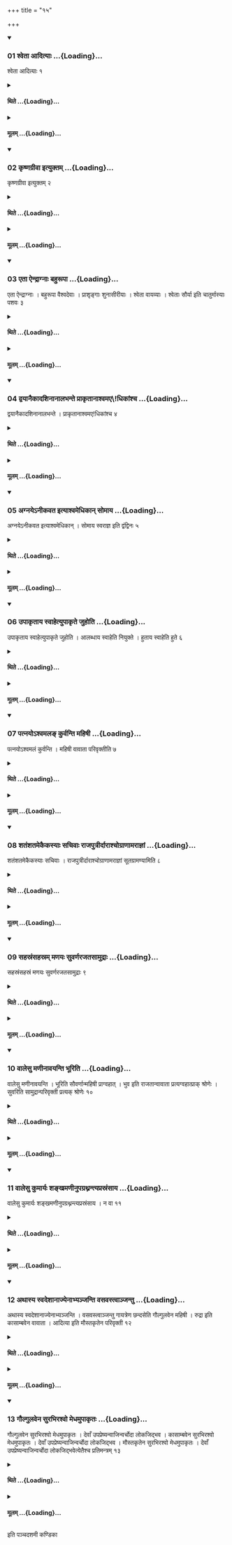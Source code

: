+++
title = "१५"

+++

<div class="js_include" includetitle="true" newlevelforh1="3" unfilled url="/vedAH_yajuH/taittirIyam/sUtram/ApastambaH/shrautam/vishvAsa-prastutiH/20/15/01_shvetA_AdityAH.md">
<details open><summary><h3>01 श्वेता आदित्याः ...{Loading}...</h3></summary>

श्वेता आदित्याः १
</details>
</div>
<div class="js_include collapsed" newlevelforh1="4" title="थिते" unfilled url="/vedAH_yajuH/taittirIyam/sUtram/ApastambaH/shrautam/thite/20/15/01_shvetA_AdityAH.md">
<details><summary><h4>थिते ...{Loading}...</h4></summary>

श्वेता आदित्याः १
</details>
</div>
<div class="js_include collapsed" newlevelforh1="4" title="मूलम्" unfilled url="/vedAH_yajuH/taittirIyam/sUtram/ApastambaH/shrautam/mUlam/20/15/01_shvetA_AdityAH.md">
<details><summary><h4>मूलम् ...{Loading}...</h4></summary>

श्वेता आदित्याः १
</details>
</div>
<div class="js_include" includetitle="true" newlevelforh1="3" unfilled url="/vedAH_yajuH/taittirIyam/sUtram/ApastambaH/shrautam/vishvAsa-prastutiH/20/15/02_kRShNagrIvA_ityuktam.md">
<details open><summary><h3>02 कृष्णग्रीवा इत्युक्तम् ...{Loading}...</h3></summary>

कृष्णग्रीवा इत्युक्तम् २
</details>
</div>
<div class="js_include collapsed" newlevelforh1="4" title="थिते" unfilled url="/vedAH_yajuH/taittirIyam/sUtram/ApastambaH/shrautam/thite/20/15/02_kRShNagrIvA_ityuktam.md">
<details><summary><h4>थिते ...{Loading}...</h4></summary>

कृष्णग्रीवा इत्युक्तम् २
</details>
</div>
<div class="js_include collapsed" newlevelforh1="4" title="मूलम्" unfilled url="/vedAH_yajuH/taittirIyam/sUtram/ApastambaH/shrautam/mUlam/20/15/02_kRShNagrIvA_ityuktam.md">
<details><summary><h4>मूलम् ...{Loading}...</h4></summary>

कृष्णग्रीवा इत्युक्तम् २
</details>
</div>
<div class="js_include" includetitle="true" newlevelforh1="3" unfilled url="/vedAH_yajuH/taittirIyam/sUtram/ApastambaH/shrautam/vishvAsa-prastutiH/20/15/03_etA_aindrAgnAH_bahurUpA.md">
<details open><summary><h3>03 एता ऐन्द्राग्नाः बहुरूपा ...{Loading}...</h3></summary>

एता ऐन्द्राग्नाः । बहुरूपा वैश्वदेवाः । प्राशृङ्गाः शुनासीरीयाः । श्वेता वायव्याः । श्वेताः सौर्या इति चातुर्मास्याः पशवः ३
</details>
</div>
<div class="js_include collapsed" newlevelforh1="4" title="थिते" unfilled url="/vedAH_yajuH/taittirIyam/sUtram/ApastambaH/shrautam/thite/20/15/03_etA_aindrAgnAH_bahurUpA.md">
<details><summary><h4>थिते ...{Loading}...</h4></summary>

एता ऐन्द्राग्नाः । बहुरूपा वैश्वदेवाः । प्राशृङ्गाः शुनासीरीयाः । श्वेता वायव्याः । श्वेताः सौर्या इति चातुर्मास्याः पशवः ३
</details>
</div>
<div class="js_include collapsed" newlevelforh1="4" title="मूलम्" unfilled url="/vedAH_yajuH/taittirIyam/sUtram/ApastambaH/shrautam/mUlam/20/15/03_etA_aindrAgnAH_bahurUpA.md">
<details><summary><h4>मूलम् ...{Loading}...</h4></summary>

एता ऐन्द्राग्नाः । बहुरूपा वैश्वदेवाः । प्राशृङ्गाः शुनासीरीयाः । श्वेता वायव्याः । श्वेताः सौर्या इति चातुर्मास्याः पशवः ३
</details>
</div>
<div class="js_include" includetitle="true" newlevelforh1="3" unfilled url="/vedAH_yajuH/taittirIyam/sUtram/ApastambaH/shrautam/vishvAsa-prastutiH/20/15/04_dvayAnaikAdashinAnAlabhante_prAkRtAnAshvamaedhikAMshcha.md">
<details open><summary><h3>04 द्वयानैकादशिनानालभन्ते प्राकृतानाश्वमए\!धिकांश्च ...{Loading}...</h3></summary>

द्वयानैकादशिनानालभन्ते । प्राकृतानाश्वमए\!धिकांश्च ४
</details>
</div>
<div class="js_include collapsed" newlevelforh1="4" title="थिते" unfilled url="/vedAH_yajuH/taittirIyam/sUtram/ApastambaH/shrautam/thite/20/15/04_dvayAnaikAdashinAnAlabhante_prAkRtAnAshvamaedhikAMshcha.md">
<details><summary><h4>थिते ...{Loading}...</h4></summary>

द्वयानैकादशिनानालभन्ते । प्राकृतानाश्वमए\!धिकांश्च ४
</details>
</div>
<div class="js_include collapsed" newlevelforh1="4" title="मूलम्" unfilled url="/vedAH_yajuH/taittirIyam/sUtram/ApastambaH/shrautam/mUlam/20/15/04_dvayAnaikAdashinAnAlabhante_prAkRtAnAshvamaedhikAMshcha.md">
<details><summary><h4>मूलम् ...{Loading}...</h4></summary>

द्वयानैकादशिनानालभन्ते । प्राकृतानाश्वमए\!धिकांश्च ४
</details>
</div>
<div class="js_include" includetitle="true" newlevelforh1="3" unfilled url="/vedAH_yajuH/taittirIyam/sUtram/ApastambaH/shrautam/vishvAsa-prastutiH/20/15/05_agnaye-nIkavata_ityAshvamedhikAn_somAya.md">
<details open><summary><h3>05 अग्नयेऽनीकवत इत्याश्वमेधिकान् सोमाय ...{Loading}...</h3></summary>

अग्नयेऽनीकवत इत्याश्वमेधिकान् । सोमाय स्वराज्ञ इति द्वंद्विनः ५
</details>
</div>
<div class="js_include collapsed" newlevelforh1="4" title="थिते" unfilled url="/vedAH_yajuH/taittirIyam/sUtram/ApastambaH/shrautam/thite/20/15/05_agnaye-nIkavata_ityAshvamedhikAn_somAya.md">
<details><summary><h4>थिते ...{Loading}...</h4></summary>

अग्नयेऽनीकवत इत्याश्वमेधिकान् । सोमाय स्वराज्ञ इति द्वंद्विनः ५
</details>
</div>
<div class="js_include collapsed" newlevelforh1="4" title="मूलम्" unfilled url="/vedAH_yajuH/taittirIyam/sUtram/ApastambaH/shrautam/mUlam/20/15/05_agnaye-nIkavata_ityAshvamedhikAn_somAya.md">
<details><summary><h4>मूलम् ...{Loading}...</h4></summary>

अग्नयेऽनीकवत इत्याश्वमेधिकान् । सोमाय स्वराज्ञ इति द्वंद्विनः ५
</details>
</div>
<div class="js_include" includetitle="true" newlevelforh1="3" unfilled url="/vedAH_yajuH/taittirIyam/sUtram/ApastambaH/shrautam/vishvAsa-prastutiH/20/15/06_upAkRtAya_svAhetyupAkRte_juhoti.md">
<details open><summary><h3>06 उपाकृताय स्वाहेत्युपाकृते जुहोति ...{Loading}...</h3></summary>

उपाकृताय स्वाहेत्युपाकृते जुहोति । आलब्धाय स्वाहेति नियुक्ते । हुताय स्वाहेति हुते ६
</details>
</div>
<div class="js_include collapsed" newlevelforh1="4" title="थिते" unfilled url="/vedAH_yajuH/taittirIyam/sUtram/ApastambaH/shrautam/thite/20/15/06_upAkRtAya_svAhetyupAkRte_juhoti.md">
<details><summary><h4>थिते ...{Loading}...</h4></summary>

उपाकृताय स्वाहेत्युपाकृते जुहोति । आलब्धाय स्वाहेति नियुक्ते । हुताय स्वाहेति हुते ६
</details>
</div>
<div class="js_include collapsed" newlevelforh1="4" title="मूलम्" unfilled url="/vedAH_yajuH/taittirIyam/sUtram/ApastambaH/shrautam/mUlam/20/15/06_upAkRtAya_svAhetyupAkRte_juhoti.md">
<details><summary><h4>मूलम् ...{Loading}...</h4></summary>

उपाकृताय स्वाहेत्युपाकृते जुहोति । आलब्धाय स्वाहेति नियुक्ते । हुताय स्वाहेति हुते ६
</details>
</div>
<div class="js_include" includetitle="true" newlevelforh1="3" unfilled url="/vedAH_yajuH/taittirIyam/sUtram/ApastambaH/shrautam/vishvAsa-prastutiH/20/15/07_patnayo-shvamala~N_kurvanti_mahiShI.md">
<details open><summary><h3>07 पत्नयोऽश्वमलङ् कुर्वन्ति महिषी ...{Loading}...</h3></summary>

पत्नयोऽश्वमलं कुर्वन्ति । महिषी वावाता परिवृक्तीति ७
</details>
</div>
<div class="js_include collapsed" newlevelforh1="4" title="थिते" unfilled url="/vedAH_yajuH/taittirIyam/sUtram/ApastambaH/shrautam/thite/20/15/07_patnayo-shvamala~N_kurvanti_mahiShI.md">
<details><summary><h4>थिते ...{Loading}...</h4></summary>

पत्नयोऽश्वमलं कुर्वन्ति । महिषी वावाता परिवृक्तीति ७
</details>
</div>
<div class="js_include collapsed" newlevelforh1="4" title="मूलम्" unfilled url="/vedAH_yajuH/taittirIyam/sUtram/ApastambaH/shrautam/mUlam/20/15/07_patnayo-shvamala~N_kurvanti_mahiShI.md">
<details><summary><h4>मूलम् ...{Loading}...</h4></summary>

पत्नयोऽश्वमलं कुर्वन्ति । महिषी वावाता परिवृक्तीति ७
</details>
</div>
<div class="js_include" includetitle="true" newlevelforh1="3" unfilled url="/vedAH_yajuH/taittirIyam/sUtram/ApastambaH/shrautam/vishvAsa-prastutiH/20/15/08_shataMshatamekaikasyAH_sachivAH_rAjaputrIrdArAshchogrANAmarAjnAM.md">
<details open><summary><h3>08 शतंशतमेकैकस्याः सचिवाः राजपुत्रीर्दाराश्चोग्राणामराज्ञां ...{Loading}...</h3></summary>

शतंशतमेकैकस्याः सचिवाः । राजपुत्रीर्दाराश्चोग्राणामराज्ञां सूतग्रामण्यामिति ८
</details>
</div>
<div class="js_include collapsed" newlevelforh1="4" title="थिते" unfilled url="/vedAH_yajuH/taittirIyam/sUtram/ApastambaH/shrautam/thite/20/15/08_shataMshatamekaikasyAH_sachivAH_rAjaputrIrdArAshchogrANAmarAjnAM.md">
<details><summary><h4>थिते ...{Loading}...</h4></summary>

शतंशतमेकैकस्याः सचिवाः । राजपुत्रीर्दाराश्चोग्राणामराज्ञां सूतग्रामण्यामिति ८
</details>
</div>
<div class="js_include collapsed" newlevelforh1="4" title="मूलम्" unfilled url="/vedAH_yajuH/taittirIyam/sUtram/ApastambaH/shrautam/mUlam/20/15/08_shataMshatamekaikasyAH_sachivAH_rAjaputrIrdArAshchogrANAmarAjnAM.md">
<details><summary><h4>मूलम् ...{Loading}...</h4></summary>

शतंशतमेकैकस्याः सचिवाः । राजपुत्रीर्दाराश्चोग्राणामराज्ञां सूतग्रामण्यामिति ८
</details>
</div>
<div class="js_include" includetitle="true" newlevelforh1="3" unfilled url="/vedAH_yajuH/taittirIyam/sUtram/ApastambaH/shrautam/vishvAsa-prastutiH/20/15/09_sahasraMsahasram_maNayaH_suvarNarajatasAmudrAH.md">
<details open><summary><h3>09 सहस्रंसहस्रम् मणयः सुवर्णरजतसामुद्राः ...{Loading}...</h3></summary>

सहस्रंसहस्रं मणयः सुवर्णरजतसामुद्राः ९
</details>
</div>
<div class="js_include collapsed" newlevelforh1="4" title="थिते" unfilled url="/vedAH_yajuH/taittirIyam/sUtram/ApastambaH/shrautam/thite/20/15/09_sahasraMsahasram_maNayaH_suvarNarajatasAmudrAH.md">
<details><summary><h4>थिते ...{Loading}...</h4></summary>

सहस्रंसहस्रं मणयः सुवर्णरजतसामुद्राः ९
</details>
</div>
<div class="js_include collapsed" newlevelforh1="4" title="मूलम्" unfilled url="/vedAH_yajuH/taittirIyam/sUtram/ApastambaH/shrautam/mUlam/20/15/09_sahasraMsahasram_maNayaH_suvarNarajatasAmudrAH.md">
<details><summary><h4>मूलम् ...{Loading}...</h4></summary>

सहस्रंसहस्रं मणयः सुवर्णरजतसामुद्राः ९
</details>
</div>
<div class="js_include" includetitle="true" newlevelforh1="3" unfilled url="/vedAH_yajuH/taittirIyam/sUtram/ApastambaH/shrautam/vishvAsa-prastutiH/20/15/10_vAlesu_maNInAvayanti_bhUriti.md">
<details open><summary><h3>10 वालेसु मणीनावयन्ति भूरिति ...{Loading}...</h3></summary>

वालेसु मणीनावयन्ति । भूरिति सौवर्णान्महिषी प्राग्वहात् । भुव इति राजतान्वावाता प्रत्यग्वहात्प्राक् श्रोणेः । सुवरिति सामुद्रान्परिवृक्ती प्रत्यक् श्रोणेः १०
</details>
</div>
<div class="js_include collapsed" newlevelforh1="4" title="थिते" unfilled url="/vedAH_yajuH/taittirIyam/sUtram/ApastambaH/shrautam/thite/20/15/10_vAlesu_maNInAvayanti_bhUriti.md">
<details><summary><h4>थिते ...{Loading}...</h4></summary>

वालेसु मणीनावयन्ति । भूरिति सौवर्णान्महिषी प्राग्वहात् । भुव इति राजतान्वावाता प्रत्यग्वहात्प्राक् श्रोणेः । सुवरिति सामुद्रान्परिवृक्ती प्रत्यक् श्रोणेः १०
</details>
</div>
<div class="js_include collapsed" newlevelforh1="4" title="मूलम्" unfilled url="/vedAH_yajuH/taittirIyam/sUtram/ApastambaH/shrautam/mUlam/20/15/10_vAlesu_maNInAvayanti_bhUriti.md">
<details><summary><h4>मूलम् ...{Loading}...</h4></summary>

वालेसु मणीनावयन्ति । भूरिति सौवर्णान्महिषी प्राग्वहात् । भुव इति राजतान्वावाता प्रत्यग्वहात्प्राक् श्रोणेः । सुवरिति सामुद्रान्परिवृक्ती प्रत्यक् श्रोणेः १०
</details>
</div>
<div class="js_include" includetitle="true" newlevelforh1="3" unfilled url="/vedAH_yajuH/taittirIyam/sUtram/ApastambaH/shrautam/vishvAsa-prastutiH/20/15/11_vAlesu_kumAryaH_shankhamaNInupagrathnantyaprasraMsAya.md">
<details open><summary><h3>11 वालेसु कुमार्यः शङ्खमणीनुपग्रथ्नन्त्यप्रस्रंसाय ...{Loading}...</h3></summary>

वालेसु कुमार्यः शङ्खमणीनुपग्रथ्नन्त्यप्रस्रंसाय । न वा ११
</details>
</div>
<div class="js_include collapsed" newlevelforh1="4" title="थिते" unfilled url="/vedAH_yajuH/taittirIyam/sUtram/ApastambaH/shrautam/thite/20/15/11_vAlesu_kumAryaH_shankhamaNInupagrathnantyaprasraMsAya.md">
<details><summary><h4>थिते ...{Loading}...</h4></summary>

वालेसु कुमार्यः शङ्खमणीनुपग्रथ्नन्त्यप्रस्रंसाय । न वा ११
</details>
</div>
<div class="js_include collapsed" newlevelforh1="4" title="मूलम्" unfilled url="/vedAH_yajuH/taittirIyam/sUtram/ApastambaH/shrautam/mUlam/20/15/11_vAlesu_kumAryaH_shankhamaNInupagrathnantyaprasraMsAya.md">
<details><summary><h4>मूलम् ...{Loading}...</h4></summary>

वालेसु कुमार्यः शङ्खमणीनुपग्रथ्नन्त्यप्रस्रंसाय । न वा ११
</details>
</div>
<div class="js_include" includetitle="true" newlevelforh1="3" unfilled url="/vedAH_yajuH/taittirIyam/sUtram/ApastambaH/shrautam/vishvAsa-prastutiH/20/15/12_athAsya_svadeshAnAjyenAbhyanjanti_vasavastvAnjantu.md">
<details open><summary><h3>12 अथास्य स्वदेशानाज्येनाभ्यञ्जन्ति वसवस्त्वाञ्जन्तु ...{Loading}...</h3></summary>

अथास्य स्वदेशानाज्येनाभ्यञ्जन्ति । वसवस्त्वाञ्जन्तु गायत्रेण छन्दसेति गौल्गुलवेन महिषी । रुद्रा इति कासाम्बवेन वावाता । आदित्या इति मौस्तकृतेन परिवृक्ती १२
</details>
</div>
<div class="js_include collapsed" newlevelforh1="4" title="थिते" unfilled url="/vedAH_yajuH/taittirIyam/sUtram/ApastambaH/shrautam/thite/20/15/12_athAsya_svadeshAnAjyenAbhyanjanti_vasavastvAnjantu.md">
<details><summary><h4>थिते ...{Loading}...</h4></summary>

अथास्य स्वदेशानाज्येनाभ्यञ्जन्ति । वसवस्त्वाञ्जन्तु गायत्रेण छन्दसेति गौल्गुलवेन महिषी । रुद्रा इति कासाम्बवेन वावाता । आदित्या इति मौस्तकृतेन परिवृक्ती १२
</details>
</div>
<div class="js_include collapsed" newlevelforh1="4" title="मूलम्" unfilled url="/vedAH_yajuH/taittirIyam/sUtram/ApastambaH/shrautam/mUlam/20/15/12_athAsya_svadeshAnAjyenAbhyanjanti_vasavastvAnjantu.md">
<details><summary><h4>मूलम् ...{Loading}...</h4></summary>

अथास्य स्वदेशानाज्येनाभ्यञ्जन्ति । वसवस्त्वाञ्जन्तु गायत्रेण छन्दसेति गौल्गुलवेन महिषी । रुद्रा इति कासाम्बवेन वावाता । आदित्या इति मौस्तकृतेन परिवृक्ती १२
</details>
</div>
<div class="js_include" includetitle="true" newlevelforh1="3" unfilled url="/vedAH_yajuH/taittirIyam/sUtram/ApastambaH/shrautam/vishvAsa-prastutiH/20/15/13_gaulgulavena_surabhirashvo_medhamupAkRtaH.md">
<details open><summary><h3>13 गौल्गुलवेन सुरभिरश्वो मेधमुपाकृतः ...{Loading}...</h3></summary>

गौल्गुलवेन सुरभिरश्वो मेधमुपाकृतः । देवाँ उपप्रेष्यन्वाजिन्वर्चोदा लोकजिद्भव । कासाम्बवेन सुरभिरश्वो मेधमुपाकृतः । देवाँ उपप्रेष्यन्वाजिन्वर्चोदा लोकजिद्भव । मौस्तकृतेन सुरभिरश्वो मेधमुपाकृतः । देवाँ उपप्रेष्यन्वाजिन्वर्चोदा लोकजिद्भवेत्येतैश्च प्रतिमन्त्रम् १३
</details>
</div>
<div class="js_include collapsed" newlevelforh1="4" title="थिते" unfilled url="/vedAH_yajuH/taittirIyam/sUtram/ApastambaH/shrautam/thite/20/15/13_gaulgulavena_surabhirashvo_medhamupAkRtaH.md">
<details><summary><h4>थिते ...{Loading}...</h4></summary>

गौल्गुलवेन सुरभिरश्वो मेधमुपाकृतः । देवाँ उपप्रेष्यन्वाजिन्वर्चोदा लोकजिद्भव । कासाम्बवेन सुरभिरश्वो मेधमुपाकृतः । देवाँ उपप्रेष्यन्वाजिन्वर्चोदा लोकजिद्भव । मौस्तकृतेन सुरभिरश्वो मेधमुपाकृतः । देवाँ उपप्रेष्यन्वाजिन्वर्चोदा लोकजिद्भवेत्येतैश्च प्रतिमन्त्रम् १३
</details>
</div>
<div class="js_include collapsed" newlevelforh1="4" title="मूलम्" unfilled url="/vedAH_yajuH/taittirIyam/sUtram/ApastambaH/shrautam/mUlam/20/15/13_gaulgulavena_surabhirashvo_medhamupAkRtaH.md">
<details><summary><h4>मूलम् ...{Loading}...</h4></summary>

गौल्गुलवेन सुरभिरश्वो मेधमुपाकृतः । देवाँ उपप्रेष्यन्वाजिन्वर्चोदा लोकजिद्भव । कासाम्बवेन सुरभिरश्वो मेधमुपाकृतः । देवाँ उपप्रेष्यन्वाजिन्वर्चोदा लोकजिद्भव । मौस्तकृतेन सुरभिरश्वो मेधमुपाकृतः । देवाँ उपप्रेष्यन्वाजिन्वर्चोदा लोकजिद्भवेत्येतैश्च प्रतिमन्त्रम् १३
</details>
</div>

  
इति पञ्चदशमी कण्डिका 
